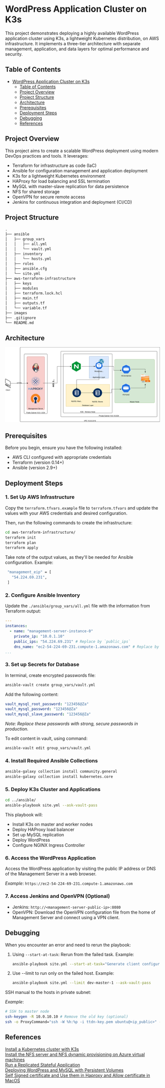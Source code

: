 # WordPress Application Cluster on K3s

This project demonstrates deploying a highly available WordPress application cluster using K3s, a lightweight Kubernetes distribution, on AWS infrastructure. It implements a three-tier architecture with separate management, application, and data layers for optimal performance and security.

## Table of Contents

- [WordPress Application Cluster on K3s](#wordpress-application-cluster-on-k3s)
  - [Table of Contents](#table-of-contents)
  - [Project Overview](#project-overview)
  - [Project Structure](#project-structure)
  - [Architecture](#architecture)
  - [Prerequisites](#prerequisites)
  - [Deployment Steps](#deployment-steps)
  - [Debugging](#debugging)
  - [References](#references)

## Project Overview

This project aims to create a scalable WordPress deployment using modern DevOps practices and tools. It leverages:

- Terraform for infrastructure as code (IaC)
- Ansible for configuration management and application deployment
- K3s for a lightweight Kubernetes environment
- HAProxy for load balancing and SSL termination
- MySQL with master-slave replication for data persistence
- NFS for shared storage
- OpenVPN for secure remote access
- Jenkins for continuous integration and deployment (CI/CD)

## Project Structure
```
.
├── ansible
│   ├── group_vars
│   │   ├── all.yml
│   │   └── vault.yml
│   ├── inventory
│   │   └── hosts.yml
│   ├── roles
│   ├── ansible.cfg
│   └── site.yml
├── aws-terraform-infrastructure
│   ├── keys
│   ├── modules
│   ├── terraform.lock.hcl
│   ├── main.tf
│   ├── outputs.tf
│   └── variable.tf
├── images
├── .gitignore
└── README.md
```

## Architecture

<img src="./images/Diagram.svg" alt="Description"/>

## Prerequisites

Before you begin, ensure you have the following installed:

- AWS CLI configured with appropriate credentials
- Terraform (version 0.14+)
- Ansible (version 2.9+)

## Deployment Steps

### 1. Set Up AWS Infrastructure
Copy the `terraform.tfvars.example` file to `terraform.tfvars` and update the values with your AWS credentials and desired configuration.

Then, run the following commands to create the infrastructure:
```bash
cd aws-terraform-infrastructure/
terraform init
terraform plan
terraform apply
```
Take note of the output values, as they'll be needed for Ansible configuration. Example:
 ```bash
  "management_eip" = [
    "54.224.69.231",
  ]
```

### 2. Configure Ansible Inventory
Update the `./ansible/group_vars/all.yml` file with the information from Terraform output:
```yaml
---
instances:
  - name: "management-server-instance-0"
    private_ip: "10.0.1.10"
    public_ips: "54.224.69.231" # Replace by `public_ips`
    dns_name: "ec2-54-224-69-231.compute-1.amazonaws.com" # Replace by `dns_names`
...
```
### 3. Set up Secrets for Database
In terminal, create encrypted passwords file:
```bash
ansible-vault create group_vars/vault.yml
```
Add the following content:
```yml
vault_mysql_root_password: "123456@Za"
vault_mysql_password: "123456@Za"
vault_mysql_slave_password: "123456@Za"
```
*Note: Replace these passwords with strong, secure passwords in production.*

To edit content in vault, using command:
```bash
ansible-vault edit group_vars/vault.yml
```

### 4. Install Required Ansible Collections
```bash
ansible-galaxy collection install community.general
ansible-galaxy collection install kubernetes.core
```

### 5. Deploy K3s Cluster and Applications
```bash
cd ../ansible/
ansible-playbook site.yml --ask-vault-pass
```
This playbook will:
- Install K3s on master and worker nodes
- Deploy HAProxy load balancer
- Set up MySQL replication
- Deploy WordPress
- Configure NGINX Ingress Controller

### 6. Access the WordPress Application
Access the WordPress application by visiting the public IP address or DNS of the Management Server in a web browser.

*Example*: `https://ec2-54-224-69-231.compute-1.amazonaws.com`

### 7. Access Jenkins and OpenVPN (Optional)
- Jenkins: `http://<management-server-public-ip>:8080`
- OpenVPN: Download the OpenVPN configuration file from the home of Management Server and connect using a VPN client.

## Debugging
When you encounter an error and need to rerun the playbook:
1. Using ```--start-at-task```: Rerun from the failed task. Example:
   ```bash
   ansible-playbook site.yml --start-at-task="Generate client configuration files" --ask-vault-pass
   ```
2. Use --limit to run only on the failed host. Example:
   ```bash
   ansible-playbook site.yml --limit dev-master-1 --ask-vault-pass
   ```
SSH manual to the hosts in private subnet:

*Example*:
```bash
# SSH to master node
ssh-keygen -R 10.0.10.10 # Remove the old key (optional)
ssh -o ProxyCommand="ssh -W %h:%p -i ttdn-key.pem ubuntu@<ip_public>" -i ttdn-key.pem ubuntu@10.0.10.10
```

## References

[Install a Kubernetes cluster with K3s](https://viblo.asia/p/k3s-la-gi-cai-dat-mot-cum-kubernetes-cluster-voi-k3s-gAm5yD7Xldb)  
[Install the NFS server and NFS dynamic provisioning on Azure virtual machines](https://medium.com/@shatoddruh/kubernetes-how-to-install-the-nfs-server-and-nfs-dynamic-provisioning-on-azure-virtual-machines-e85f918c7f4b)  
[Run a Replicated Stateful Application](https://kubernetes.io/docs/tasks/run-application/run-replicated-stateful-application/)  
[Deploying WordPress and MySQL with Persistent Volumes](https://kubernetes.io/docs/tutorials/stateful-application/mysql-wordpress-persistent-volume/)  
[Self Signed certificate and Use them in Haproxy and Allow certificate in MacOS](https://sharmank.medium.com/self-signed-certificate-and-use-them-in-haproxy-and-allow-certificate-in-macos-26c3aad316bb)  